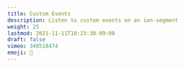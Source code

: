 ```yaml
---
title: Custom Events
description: Listen to custom events on an ion-segment
weight: 25
lastmod: 2021-11-11T10:23:30-09:00
draft: false
vimeo: 348518474
emoji: 📱
---
```

